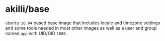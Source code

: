 # akilli/base

`ubuntu:16.04` based base image that includes locale and timezone settings and some tools needed in most other images as
well as a user and group named `app` with UID/GID `1000`.
